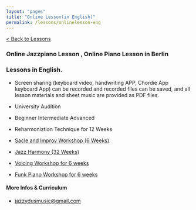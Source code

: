 ```yaml
---
layout: "pages"
title: "Online Lesson(in English)"
permalink: /lessons/onlinelesson-eng
---
```

<a href="/lessons">< Back to Lessons</a>

### Online Jazzpiano Lesson , Online Piano Lesson in Berlin 
### Lessons in English.

- Screen sharing (keyboard video, handwriting APP, Chordie App keyboard App) can be recorded and recorded files can be saved, and all lesson materials and sheet music are provided as PDF files.

- University Audition
- Beginner Intermediate Advanced
- Reharmoniztion Technique for 12 Weeks
- <a href="/lessons/essential-scale-eng">Sacle and Improv Workshop (6 Weeks)
- Jazz Harmony (32 Weeks)
- <a href="/lessons/essential-voicings-eng">Voicing Workshop for 6 weeks</a>
- <a href="/lessons/essential-funkeng">Funk Piano Workshop for 6 weeks</a>

#### More Infos & Curriculum
- jazzydusmusic@gmail.com